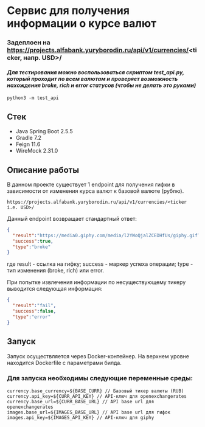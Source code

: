 # Сервис для получения информации о курсе валют


### Задеплоен на https://projects.alfabank.yuryborodin.ru/api/v1/currencies/<ticker, напр. USD>/

#### *Для тестирования можно воспользоваться скриптом test_api.py, который проходит по всем валютам и проверяет возможность нахождения broke, rich и error статусов (чтобы не делать это руками)*
```python3 -m test_api```
## Стек
- Java Spring Boot 2.5.5
- Gradle 7.2
- Feign 11.6
- WireMock 2.31.0

## Описание работы
В данном проекте существует 1 endpoint для получения гифки в зависимости от
изменения курса валют к базовой валюте (рублю).

```https://projects.alfabank.yuryborodin.ru/api/v1/currencies/<ticker i.e. USD>/```

Данный endpoint возвращает стандартный ответ:
```json
{
  "result":"https://media0.giphy.com/media/l2YWoQjalZCEDHfUs/giphy.gif?cid=80009fdd192ztqbhubhy669pdh8n7vvfdopbhcxyssoamgsf&rid=giphy.gif&ct=g",
  "success":true,
  "type":"broke"
}
```
где result - ссылка на гифку; success - маркер успеха операции;
type - тип изменения (broke, rich) или error.

При попытке извлечения информации по несуществующему тикеру
выводится следующая информация:
```json
{
  "result":"fail",
  "success":false,
  "type":"error"
}
```

## Запуск

Запуск осуществляется через Docker-контейнер. 
На верхнем уровне находится Dockerfile с параметрами билда.

### Для запуска необходимы следующие переменные среды:
```
currency.base_currency=${BASE_CURR} // Базовый тикер валюты (RUB)
currency.api_key=${CURR_API_KEY} // API-ключ для openexchangerates
currency.base_url=${CURR_BASE_URL} // API base url для openexchangerates
images.base_url=${IMAGES_BASE_URL} // API base url для гифок
images.api_key=${IMAGES_API_KEY} // API-ключ для giphy
```

